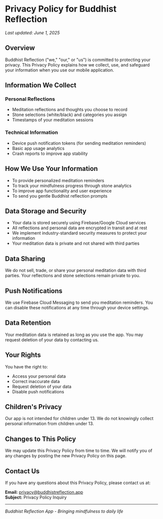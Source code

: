 # Privacy Policy for Buddhist Reflection

*Last updated: June 1, 2025*

## Overview

Buddhist Reflection ("we," "our," or "us") is committed to protecting your privacy. This Privacy Policy explains how we collect, use, and safeguard your information when you use our mobile application.

## Information We Collect

### Personal Reflections
- Meditation reflections and thoughts you choose to record
- Stone selections (white/black) and categories you assign
- Timestamps of your meditation sessions

### Technical Information
- Device push notification tokens (for sending meditation reminders)
- Basic app usage analytics
- Crash reports to improve app stability

## How We Use Your Information

- To provide personalized meditation reminders
- To track your mindfulness progress through stone analytics
- To improve app functionality and user experience
- To send you gentle Buddhist reflection prompts

## Data Storage and Security

- Your data is stored securely using Firebase/Google Cloud services
- All reflections and personal data are encrypted in transit and at rest
- We implement industry-standard security measures to protect your information
- Your meditation data is private and not shared with third parties

## Data Sharing

We do not sell, trade, or share your personal meditation data with third parties. Your reflections and stone selections remain private to you.

## Push Notifications

We use Firebase Cloud Messaging to send you meditation reminders. You can disable these notifications at any time through your device settings.

## Data Retention

Your meditation data is retained as long as you use the app. You may request deletion of your data by contacting us.

## Your Rights

You have the right to:
- Access your personal data
- Correct inaccurate data
- Request deletion of your data
- Disable push notifications

## Children's Privacy

Our app is not intended for children under 13. We do not knowingly collect personal information from children under 13.

## Changes to This Policy

We may update this Privacy Policy from time to time. We will notify you of any changes by posting the new Privacy Policy on this page.

## Contact Us

If you have any questions about this Privacy Policy, please contact us at:

**Email:** privacy@buddhistreflection.app  
**Subject:** Privacy Policy Inquiry

---

*Buddhist Reflection App - Bringing mindfulness to daily life*
